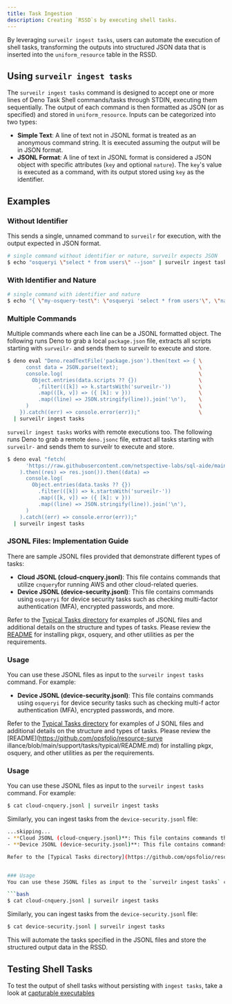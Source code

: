 ```yaml
---
title: Task Ingestion
description: Creating `RSSD`s by executing shell tasks.
---
```


By leveraging `surveilr ingest tasks`, users can automate the execution of shell tasks, transforming the outputs into structured JSON data that is inserted into the `uniform_resource` table in the RSSD. 

## Using `surveilr ingest tasks`
The `surveilr ingest tasks` command is designed to accept one or more lines of Deno Task Shell commands/tasks through STDIN, executing them sequentially. The output of each command is then formatted as JSON (or as specified) and stored in `uniform_resource`. Inputs can be categorized into two types:

- **Simple Text**: A line of text not in JSONL format is treated as an anonymous command string. It is executed assuming the output will be in JSON format.
- **JSONL Format**: A line of text in JSONL format is considered a JSON object with specific attributes (`key` and optional `nature`). The `key`'s value is executed as a command, with its output stored using `key` as the identifier.

## Examples

### Without Identifier
This sends a single, unnamed command to `surveilr` for execution, with the output expected in JSON format.
```bash
# single command without identifier or nature, surveilr expects JSON
$ echo "osqueryi \"select * from users\" --json" | surveilr ingest tasks
```

### With Identifier and Nature
```bash
# single command with identifier and nature
$ echo "{ \"my-osquery-test\": \"osqueryi 'select * from users'\", \"nature\": \"txt\" }" | surveilr ingest tasks
```

### Multiple Commands
Multiple commands where each line can be a JSONL formatted object. The following runs Deno to grab a local `package.json` file, extracts all scripts starting with `surveilr-` and sends them to surveilr to execute and store.
```bash
$ deno eval "Deno.readTextFile('package.json').then(text => { \
      const data = JSON.parse(text);                          \
      console.log(                                            \
        Object.entries(data.scripts ?? {})                    \
          .filter(([k]) => k.startsWith('surveilr-'))         \
          .map(([k, v]) => ({ [k]: v }))                      \
          .map((line) => JSON.stringify(line)).join('\n'),    \
      )                                                       \
    }).catch((err) => console.error(err));"                   \
  | surveilr ingest tasks
```

`surveilr ingest tasks` works with remote executions too. The following runs Deno to grab a remote `deno.jsonc` file, extract all tasks starting with `surveilr-` and sends them to surveilr to execute and store.
```bash
$ deno eval "fetch(                                                                  \
      'https://raw.githubusercontent.com/netspective-labs/sql-aide/main/deno.jsonc', \
    ).then((res) => res.json()).then((data) =>                                       \
      console.log(                                                                   \
        Object.entries(data.tasks ?? {})                                             \
          .filter(([k]) => k.startsWith('surveilr-'))                                \
          .map(([k, v]) => ({ [k]: v }))                                             \
          .map((line) => JSON.stringify(line)).join('\n'),                           \
      )                                                                              \
    ).catch((err) => console.error(err));"                                           \
  | surveilr ingest tasks
```

### JSONL Files: Implementation Guide
There are sample JSONL files provided that demonstrate different types of tasks:

- **Cloud JSONL (cloud-cnquery.jsonl)**: This file contains commands that utilize `cnquery`for running AWS and other cloud-related queries.
- **Device JSONL (device-security.jsonl)**: This file contains commands using `osqueryi` for device security tasks such as checking multi-factor authentication (MFA), encrypted passwords, and more.

Refer to the [Typical Tasks directory](https://github.com/opsfolio/resource-surveillance/tree/main/support/tasks/typical) for examples of JSONL files and additional details on the structure and types of tasks. Please review the [README](https://github.com/opsfolio/resource-surveillance/blob/main/support/tasks/typical/README.md) for installing pkgx, osquery, and other utilities as per the requirements.


### Usage
You can use these JSONL files as input to the `surveilr ingest tasks` command. For example:
- **Device JSONL (device-security.jsonl)**: This file contains commands using `osqueryi` for device security tasks such as checking multi-f
actor authentication (MFA), encrypted passwords, and more.

Refer to the [Typical Tasks directory](https://github.com/opsfolio/resource-surveillance/tree/main/support/tasks/typical) for examples of J
SONL files and additional details on the structure and types of tasks. Please review the [README](https://github.com/opsfolio/resource-surve
illance/blob/main/support/tasks/typical/README.md) for installing pkgx, osquery, and other utilities as per the requirements.


### Usage
You can use these JSONL files as input to the `surveilr ingest tasks` command. For example:

```bash
$ cat cloud-cnquery.jsonl | surveilr ingest tasks
```

Similarly, you can ingest tasks from the `device-security.jsonl` file:

```bash
...skipping...
- **Cloud JSONL (cloud-cnquery.jsonl)**: This file contains commands that utilize `cnquery`for running AWS and other cloud-related queries.
- **Device JSONL (device-security.jsonl)**: This file contains commands using `osqueryi` for device security tasks such as checking multi-factor authentication (MFA), encrypted passwords, and more.

Refer to the [Typical Tasks directory](https://github.com/opsfolio/resource-surveillance/tree/main/support/tasks/typical) for examples of JSONL files and additional details on the structure and types of tasks. Please review the [README](https://github.com/opsfolio/resource-surveillance/blob/main/support/tasks/typical/README.md) for installing pkgx, osquery, and other utilities as per the requirements.


### Usage
You can use these JSONL files as input to the `surveilr ingest tasks` command. For example:

```bash
$ cat cloud-cnquery.jsonl | surveilr ingest tasks
```

Similarly, you can ingest tasks from the `device-security.jsonl` file:

```bash
$ cat device-security.jsonl | surveilr ingest tasks
```

This will automate the tasks specified in the JSONL files and store the structured output data in the RSSD.
## Testing Shell Tasks
To test the output of shell tasks without persisting with `ingest tasks`, take a look at [capturable executables](/surveilr/ingest/capexec#testing-shell-tasks)